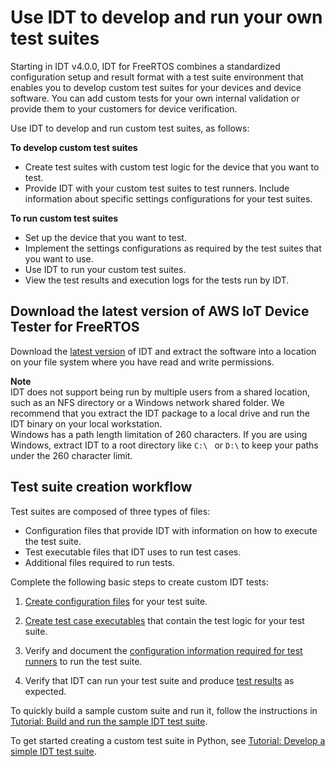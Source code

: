 # Use IDT to develop and run your own test suites<a name="idt-custom-tests"></a>

<a name="idt-byotc-idt"></a>Starting in IDT v4\.0\.0, IDT for FreeRTOS combines a standardized configuration setup and result format with a test suite environment that enables you to develop custom test suites for your devices and device software\. You can add custom tests for your own internal validation or provide them to your customers for device verification\.

Use IDT to develop and run custom test suites, as follows:

****To develop custom test suites****  
+ Create test suites with custom test logic for the device that you want to test\.
+ Provide IDT with your custom test suites to test runners\. Include information about specific settings configurations for your test suites\.

****To run custom test suites****  
+ Set up the device that you want to test\.
+ Implement the settings configurations as required by the test suites that you want to use\.
+ Use IDT to run your custom test suites\.
+ View the test results and execution logs for the tests run by IDT\.

## Download the latest version of AWS IoT Device Tester for FreeRTOS<a name="install-dev-tst-afr"></a>

Download the [latest version](dev-test-versions-afr.md#idt-latest-version-afr) of IDT and extract the software into a location on your file system where you have read and write permissions\. 

**Note**  
<a name="unzip-package-to-local-drive"></a>IDT does not support being run by multiple users from a shared location, such as an NFS directory or a Windows network shared folder\. We recommend that you extract the IDT package to a local drive and run the IDT binary on your local workstation\.  
Windows has a path length limitation of 260 characters\. If you are using Windows, extract IDT to a root directory like `C:\ ` or `D:\` to keep your paths under the 260 character limit\.

## Test suite creation workflow<a name="custom-test-workflow"></a>

Test suites are composed of three types of files:
+ Configuration files that provide IDT with information on how to execute the test suite\.
+ Test executable files that IDT uses to run test cases\.
+ Additional files required to run tests\.

Complete the following basic steps to create custom IDT tests:

1. [Create configuration files](idt-json-config.md) for your test suite\.

1. [Create test case executables](test-executables.md) that contain the test logic for your test suite\. 

1. Verify and document the [configuration information required for test runners](set-config-custom.md) to run the test suite\.

1. Verify that IDT can run your test suite and produce [test results](run-tests-custom.md) as expected\.

To quickly build a sample custom suite and run it, follow the instructions in [Tutorial: Build and run the sample IDT test suite](build-sample-suite.md)\. 

To get started creating a custom test suite in Python, see [Tutorial: Develop a simple IDT test suite](create-custom-tests.md)\.